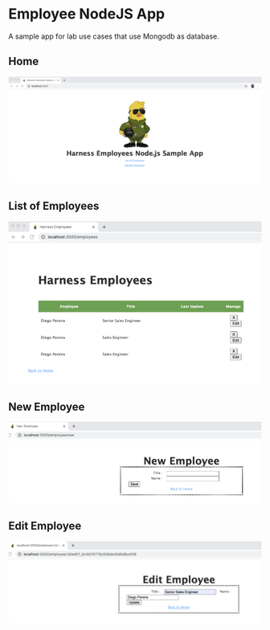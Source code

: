 # Employee NodeJS App

A sample app for lab use cases that use Mongodb as database.

## Home
![alt Home](https://github.com/diegopereiraeng/nodeJS_Employees_App/blob/main/EmployeeKoalaDB/public/images/diegonodejs_home.png)

## List of Employees
![alt List of Employees](https://github.com/diegopereiraeng/nodeJS_Employees_App/blob/main/EmployeeKoalaDB/public/images/diegonodejs_employees.png)

## New Employee
![alt New Employee](https://github.com/diegopereiraeng/nodeJS_Employees_App/blob/main/EmployeeKoalaDB/public/images/diegonodejs_new.png)

## Edit Employee
![alt Edit Employee](https://github.com/diegopereiraeng/nodeJS_Employees_App/blob/main/EmployeeKoalaDB/public/images/diegonodejs_edit.png)

